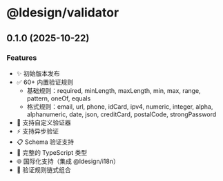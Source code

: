 # @ldesign/validator

## 0.1.0 (2025-10-22)

### Features

- ✨ 初始版本发布
- ✅ 60+ 内置验证规则
  - 基础规则：required, minLength, maxLength, min, max, range, pattern, oneOf, equals
  - 格式规则：email, url, phone, idCard, ipv4, numeric, integer, alpha, alphanumeric, date, json, creditCard, postalCode, strongPassword
- 🔧 支持自定义验证器
- ⚡ 支持异步验证
- 📋 Schema 验证支持
- 🎯 完整的 TypeScript 类型
- 🌐 国际化支持（集成 @ldesign/i18n）
- 🔗 验证规则链式组合

